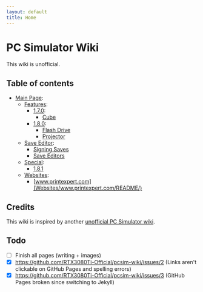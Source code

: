 ```yaml
---
layout: default
title: Home
---
```


# PC Simulator Wiki
This wiki is unofficial.

<!-- Removed since switched to Jekyll.
> IMPORTANT!\
> This repo might change from GitHub Flavored Markdown to HTML Markdown (using a CDN). The old Markdown version will still be available.
-->

## Table of contents

<!--
```
╔
║
║
╠═══ Save Editor
║          ║
║          ╚ Signing saves
```
-->

- [Main Page](#):
  - [Features](Features/README/):
    - [1.7.0](Features/1.7.0/README/):
      - [Cube](Features/1.7.0/Cube/README/)
    - [1.8.0](Features/1.8.0/README/):
      - [Flash Drive](Features/1.8.0/Flash-Drive/README/)
      - [Projector](Features/1.8.0/Projector/README/)
  - [Save Editor](#):
    - [Signing Saves](Save-Editor/Signing-Saves/README/)
    - [Save Editors](Save-Editor/Save-Editors/README/)
  - [Special](Special/README/):
    - [1.8.1](Special/1.8.1/README/)
  - [Websites](#):
    - [www.printexpert.com](Websites/www.printexpert.com/README/)

## Credits
This wiki is inspired by another [unofficial PC Simulator wiki](https://pcsimulator.miraheze.org/wiki/Main_Page).

## Todo
- [ ] Finish all pages (writing + images)
- [X] https://github.com/RTX3080Ti-Official/pcsim-wiki/issues/2 (Links aren't clickable on GitHub Pages and spelling errors)
- [X] https://github.com/RTX3080Ti-Official/pcsim-wiki/issues/3 (GitHub Pages broken since switching to Jekyll)
